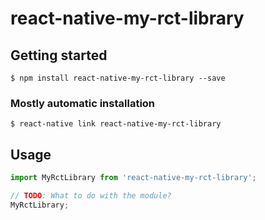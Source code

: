 # react-native-my-rct-library

## Getting started

`$ npm install react-native-my-rct-library --save`

### Mostly automatic installation

`$ react-native link react-native-my-rct-library`

## Usage
```javascript
import MyRctLibrary from 'react-native-my-rct-library';

// TODO: What to do with the module?
MyRctLibrary;
```
